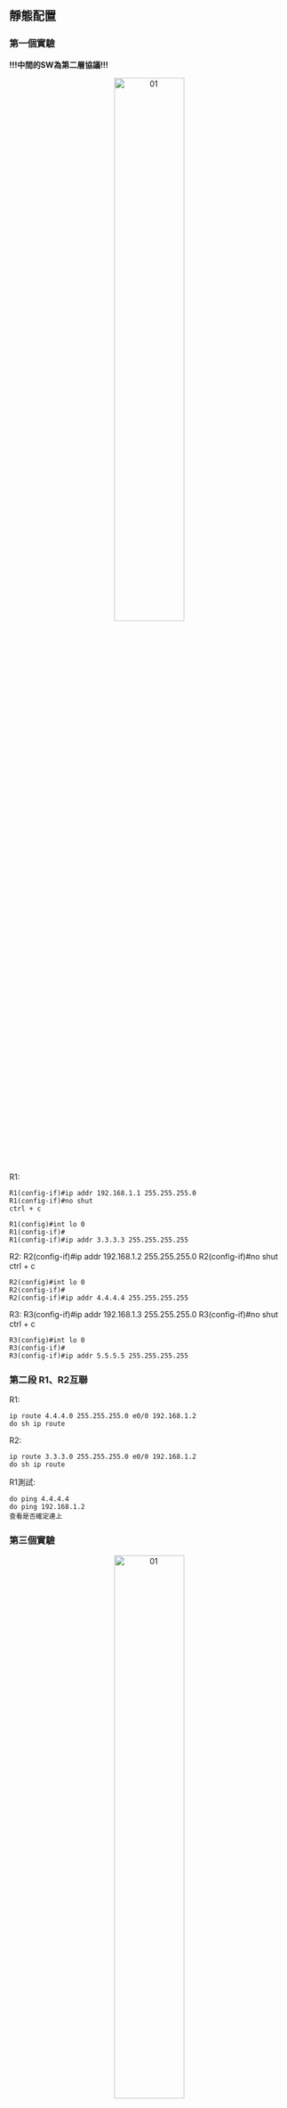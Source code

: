 ## 靜態配置

### 第一個實驗

**!!!中間的SW為第二層協議!!!**

<div  align="center">    
 <img src="https://github.com/TKTim/EVE/blob/master/Pics/12.jpg" width = "50%" height = "50%" alt="01" align=center />
</div>

R1:

    R1(config-if)#ip addr 192.168.1.1 255.255.255.0
    R1(config-if)#no shut
    ctrl + c
    
    R1(config)#int lo 0
    R1(config-if)#
    R1(config-if)#ip addr 3.3.3.3 255.255.255.255


R2:
    R2(config-if)#ip addr 192.168.1.2 255.255.255.0
    R2(config-if)#no shut
    ctrl + c
        
    R2(config)#int lo 0
    R2(config-if)#
    R2(config-if)#ip addr 4.4.4.4 255.255.255.255

R3:
    R3(config-if)#ip addr 192.168.1.3 255.255.255.0
    R3(config-if)#no shut
    ctrl + c
        
    R3(config)#int lo 0
    R3(config-if)#
    R3(config-if)#ip addr 5.5.5.5 255.255.255.255


### 第二段 R1、R2互聯
R1:

    ip route 4.4.4.0 255.255.255.0 e0/0 192.168.1.2
    do sh ip route
R2:

    ip route 3.3.3.0 255.255.255.0 e0/0 192.168.1.2
    do sh ip route

R1測試:

    do ping 4.4.4.4
    do ping 192.168.1.2
    查看是否確定連上

### 第三個實驗

<div  align="center">    
 <img src="https://github.com/TKTim/EVE/blob/master/Pics/13.jpg" width = "50%" height = "50%" alt="01" align=center />
</div>

R1左側dhcp設定:

    R1(config)#ip dhcp pool DHCP1
    R1(dhcp-config)#network 192.168.1.0 /24
    R1(dhcp-config)#default
    R1(dhcp-config)#default-router 192.168.1.1
    R1(dhcp-config)#dns-s
    R1(dhcp-config)#dns-server 8.8.8.8

開啟VPC6檢測:

    VPCS> ip dhcp
    DDORA IP 192.168.1.2/24 GW 192.168.1.1
    設定成功!!!，要記住VPC的ip 是.2不是.0喔
    VPCS> show ip
    NAME        : VPCS[1]
    IP/MASK     : 192.168.1.2/24
    GATEWAY     : 192.168.1.1
    DNS         : 8.8.8.8
    DHCP SERVER : 192.168.1.1
    DHCP LEASE  : 86364, 86400/43200/75600
    MAC         : 00:50:79:66:68:06
    LPORT       : 20000
    RHOST:PORT  : 127.0.0.1:30000
    MTU         : 1500

    VPCS> ping 192.168.1.1
    ** OK!!!

R3右側dhcp設定:

    R1(config)#ip dhcp pool DHCP2
    R1(dhcp-config)#network 192.168.2.0 /24
    R1(dhcp-config)#default
    R1(dhcp-config)#default-router 192.168.2.1
    R1(dhcp-config)#dns-s
    R1(dhcp-config)#dns-server 8.8.8.8

設定ip addr 我就不贅述了

R2設定route:

<div  align="center">    
 <img src="https://github.com/TKTim/EVE/blob/master/Pics/13.jpg" width = "50%" height = "50%" alt="01" align=center />
</div>


    R2(config)#ip route 192.168.1.0 255.255.255.0 e0/0 12.1.1.1
    ** 透過12.1.1.1這個已連接的線路和R2本身e0/0的接口，去向192.168.1.0做連線
    R2(config)#ip route 192.168.2.0 255.255.255.0 e0/0 23.1.1.3
    透過上方兩行將左右串聯

    檢測方式:
    VPC6> ping 12.1.1.2
    連線成功即可!!

    下方使R1連上23網域
    R1(config)#ip route 23.1.1.0 255.255.255.0 e0/0 12.1.1.2
    下方使R3連上12網域
    R3(config)#ip route 12.1.1.0 255.255.255.0 e0/0 23.1.1.2

    由於上方已近一步連線，所以以下做最後連接
    下方使R1連上192.168.2.0網域
    R1(config)#ip route 192.168.2.0 255.255.255.0 e0/0 12.1.1.2
    下方使R1連上192.168.1.0網域
    R3(config)#ip route 192.168.1.0 255.255.255.0 e0/0 23.1.1.2

    檢測方式:
    VPC6> ping 192.168.2.2
    連線成功即可!!
















